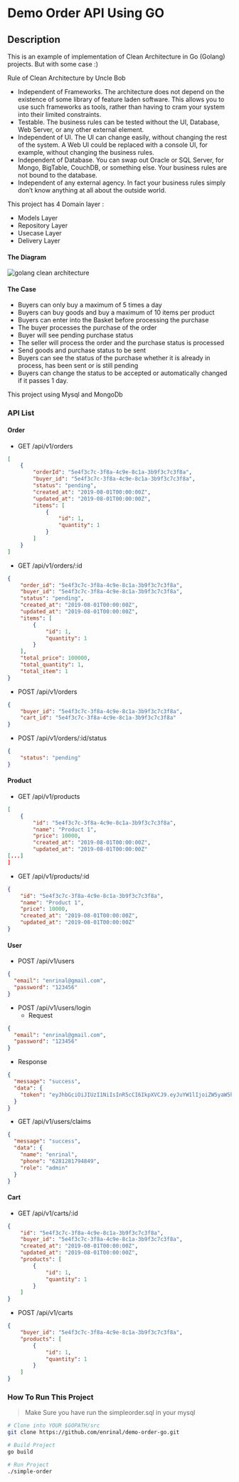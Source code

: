 # Demo Order API Using GO

## Description
This is an example of implementation of Clean Architecture in Go (Golang) projects. But with some case :)

Rule of Clean Architecture by Uncle Bob

* Independent of Frameworks. The architecture does not depend on the existence of some library of feature laden software. This allows you to use such frameworks as tools, rather than having to cram your system into their limited constraints.
* Testable. The business rules can be tested without the UI, Database, Web Server, or any other external element.
* Independent of UI. The UI can change easily, without changing the rest of the system. A Web UI could be replaced with a console UI, for example, without changing the business rules.
* Independent of Database. You can swap out Oracle or SQL Server, for Mongo, BigTable, CouchDB, or something else. Your business rules are not bound to the database.
* Independent of any external agency. In fact your business rules simply don’t know anything at all about the outside world.

This project has 4 Domain layer :

* Models Layer
* Repository Layer
* Usecase Layer
* Delivery Layer

#### The Diagram
![golang clean architecture](https://github.com/bxcodec/go-clean-arch/raw/master/clean-arch.png)

#### The Case
* Buyers can only buy a maximum of 5 times a day
* Buyers can buy goods and buy a maximum of 10 items per product
* Buyers can enter into the Basket before processing the purchase
* The buyer processes the purchase of the order
* Buyer will see pending purchase status
* The seller will process the order and the purchase status is processed
* Send goods and purchase status to be sent
* Buyers can see the status of the purchase whether it is already in process, has been sent or is still pending
* Buyers can change the status to be accepted or automatically changed if it passes 1 day.

This project using Mysql and MongoDb

### API List

#### Order
* GET /api/v1/orders
```json
[
    {
        "orderId": "5e4f3c7c-3f8a-4c9e-8c1a-3b9f3c7c3f8a",
        "buyer_id": "5e4f3c7c-3f8a-4c9e-8c1a-3b9f3c7c3f8a",
        "status": "pending",
        "created_at": "2019-08-01T00:00:00Z",
        "updated_at": "2019-08-01T00:00:00Z",
        "items": [
            {
                "id": 1,
                "quantity": 1
            }
        ]
    }
]
```
* GET /api/v1/orders/:id
```json
{
    "order_id": "5e4f3c7c-3f8a-4c9e-8c1a-3b9f3c7c3f8a",
    "buyer_id": "5e4f3c7c-3f8a-4c9e-8c1a-3b9f3c7c3f8a",
    "status": "pending",
    "created_at": "2019-08-01T00:00:00Z",
    "updated_at": "2019-08-01T00:00:00Z",
    "items": [
        {
            "id": 1,
            "quantity": 1
        }
    ],
    "total_price": 100000,
    "total_quantity": 1,
    "total_item": 1
}
```
* POST /api/v1/orders
```json
{
    "buyer_id": "5e4f3c7c-3f8a-4c9e-8c1a-3b9f3c7c3f8a",
    "cart_id": "5e4f3c7c-3f8a-4c9e-8c1a-3b9f3c7c3f8a"
}
```
* POST /api/v1/orders/:id/status
```json
{
    "status": "pending"
}
```

#### Product
* GET /api/v1/products
```json
[
    {
        "id": "5e4f3c7c-3f8a-4c9e-8c1a-3b9f3c7c3f8a",
        "name": "Product 1",
        "price": 10000,
        "created_at": "2019-08-01T00:00:00Z",
        "updated_at": "2019-08-01T00:00:00Z"
[...]
]
```
* GET /api/v1/products/:id
```json
{
    "id": "5e4f3c7c-3f8a-4c9e-8c1a-3b9f3c7c3f8a",
    "name": "Product 1",
    "price": 10000,
    "created_at": "2019-08-01T00:00:00Z",
    "updated_at": "2019-08-01T00:00:00Z"
}
```

#### User
* POST /api/v1/users
```json
{
  "email": "enrinal@gmail.com",
  "password": "123456"
}
```
* POST /api/v1/users/login
  - Request
```json
{
  "email": "enrinal@gmail.com",
  "password": "123456"
}
```
  - Response
```json
{
  "message": "success",
  "data": {
    "token": "eyJhbGciOiJIUzI1NiIsInR5cCI6IkpXVCJ9.eyJuYW1lIjoiZW5yaW5hbCIsInBob25lIjoiNjI4MTI4MTc5NDg0OSIsInJvbGUiOiJhZG1pbiIsImV4cCI6MTY1NDk2Mzc4MX0.Ek8E8uMmbIqlNhJ6Q5G-9xN8vI8kRMhwXno89CeuCh8"
  }
}
```
* GET /api/v1/users/claims
```json
{
  "message": "success",
  "data": {
    "name": "enrinal",
    "phone": "6281281794849",
    "role": "admin"
  }
}
```

#### Cart
* GET /api/v1/carts/:id
```json
{
    "id": "5e4f3c7c-3f8a-4c9e-8c1a-3b9f3c7c3f8a",
    "buyer_id": "5e4f3c7c-3f8a-4c9e-8c1a-3b9f3c7c3f8a",
    "created_at": "2019-08-01T00:00:00Z",
    "updated_at": "2019-08-01T00:00:00Z",
    "products": [
        {
            "id": 1,
            "quantity": 1
        }
    ]
}
```
* POST /api/v1/carts
```json
{
    "buyer_id": "5e4f3c7c-3f8a-4c9e-8c1a-3b9f3c7c3f8a",
    "products": [
        {
            "id": 1,
            "quantity": 1
        }
    ]
}
```

### How To Run This Project
>  Make Sure you have run the simpleorder.sql in your mysql

```bash
# Clone into YOUR $GOPATH/src
git clone https://github.com/enrinal/demo-order-go.git

# Build Project
go build

# Run Project
./simple-order
```

